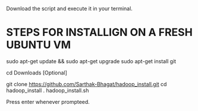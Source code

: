 Download the script and execute it in your terminal.

# STEPS FOR INSTALLIGN ON A FRESH UBUNTU VM

sudo apt-get update && sudo apt-get upgrade
sudo apt-get install git

cd Downloads [Optional]

git clone https://github.com/Sarthak-Bhagat/hadoop_install.git
cd hadoop_install
. hadoop_install.sh

Press enter whenever prompteed.
